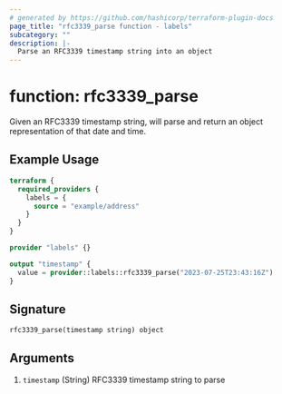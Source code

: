 ```yaml
---
# generated by https://github.com/hashicorp/terraform-plugin-docs
page_title: "rfc3339_parse function - labels"
subcategory: ""
description: |-
  Parse an RFC3339 timestamp string into an object
---
```


# function: rfc3339_parse

Given an RFC3339 timestamp string, will parse and return an object representation of that date and time.

## Example Usage

```terraform
terraform {
  required_providers {
    labels = {
      source = "example/address"
    }
  }
}

provider "labels" {}

output "timestamp" {
  value = provider::labels::rfc3339_parse("2023-07-25T23:43:16Z")
}
```

## Signature

<!-- signature generated by tfplugindocs -->
```text
rfc3339_parse(timestamp string) object
```

## Arguments

<!-- arguments generated by tfplugindocs -->
1. `timestamp` (String) RFC3339 timestamp string to parse

